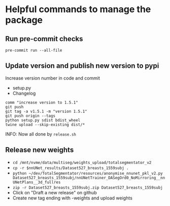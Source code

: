 # Helpful commands to manage the package


## Run pre-commit checks
```
pre-commit run --all-file
```


## Update version and publish new version to pypi

Increase version number in code and commit
- setup.py
- Changelog

```
comm "increase version to 1.5.1"
git push
git tag -a v1.5.1 -m "version 1.5.1"
git push origin --tags
python setup.py sdist bdist_wheel
twine upload --skip-existing dist/*
```

INFO: Now all done by `release.sh`


## Release new weights
* `cd /mnt/nvme/data/multiseg/weights_upload/totalsegmentator_v2`
* `cp -r $nnUNet_results/Dataset527_breasts_1559subj .`
* `python ~/dev/TotalSegmentator/resources/anonymise_nnunet_pkl_v2.py Dataset527_breasts_1559subj/nnUNetTrainer_DASegOrd0_NoMirroring__nnUNetPlans__3d_fullres`
* `zip -r Dataset527_breasts_1559subj.zip Dataset527_breasts_1559subj`
* Click on "Draft a new release" on github
* Create new tag ending with -weights and upload weights
